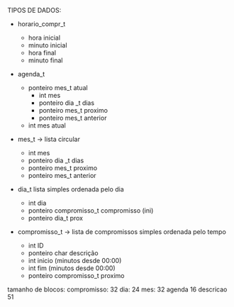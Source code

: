 TIPOS DE DADOS:

- horario_compr_t
    - hora inicial
    - minuto inicial    
    - hora final
    - minuto final

- agenda_t  
    - ponteiro mes_t atual
        - int mes
        - ponteiro dia _t dias
        - ponteiro mes_t proximo
        - ponteiro mes_t anterior
    - int mes atual

- mes_t -> lista circular
    - int mes
    - ponteiro dia _t dias
    - ponteiro mes_t proximo
    - ponteiro mes_t anterior

- dia_t lista simples ordenada pelo dia
    - int dia 
    - ponteiro compromisso_t compromisso (ini)
    - ponteiro dia_t prox 

- compromisso_t -> lista de compromissos simples ordenada pelo tempo
    - int ID
    - ponteiro char descrição
    - int inicio (minutos desde 00:00)
    - int fim (minutos desde 00:00)
    - ponteiro compromisso_t proximo

tamanho de blocos:
    compromisso: 32
    dia: 24
    mes: 32
    agenda 16
    descricao 51